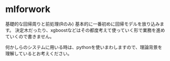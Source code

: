 # mlforwork
基礎的な回帰周りと前処理(Rのみ)
基本的に一番初めに回帰モデルを放り込みます。
決定木だったり、xgboostなどはその都度考えて使っていく形で業務を進めていくので書きません。

何かしらのシステムに用いる時は、pythonを使いまわしますので、理論背景を理解しているとお考えください。
